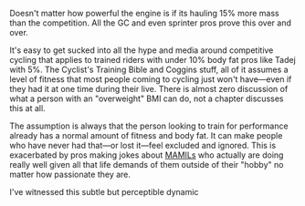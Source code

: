 Doesn't matter how powerful the engine is if its hauling 15% more mass than the competition. All the GC and even sprinter pros prove this over and over. 

It's easy to get sucked into all the hype and media around competitive cycling that applies to trained riders with under 10% body fat pros like Tadej with 5%. The Cyclist's Training Bible and Coggins stuff, all of it assumes a level of fitness that most people coming to cycling just won't have—even if they had it at one time during their live. There is almost zero discussion of what a person with an "overweight" BMI can do, not a chapter discusses this at all. 

The assumption is always that the person looking to train for performance already has a normal amount of fitness and body fat. It can make people who have never had that—or lost it—feel excluded and ignored. This is exacerbated by pros making jokes about [MAMILs](MAMIL%20-%20Middle-Age%20Men%20In%20Lycra.md) who actually are doing really well given all that life demands of them outside of their "hobby" no matter how passionate they are.

I've witnessed this subtle but perceptible dynamic